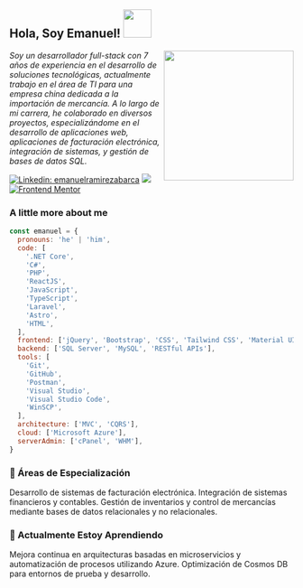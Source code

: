 <h2> Hola, Soy Emanuel! <img src="https://media.giphy.com/media/2DsBnF1sYl444gpEmw/giphy.gif?cid=ecf05e47qw1rj0sv3ta8ugqz6ti7aeajni28bwspgfyottc7&ep=v1_stickers_search&rid=giphy.gif&ct=s" width="50"></h2>
<img align='right' src="https://i.pinimg.com/originals/e4/26/70/e426702edf874b181aced1e2fa5c6cde.gif" width="230">

<p><em>
Soy un desarrollador full-stack con 7 años de experiencia en el desarrollo de soluciones tecnológicas, actualmente trabajo en el área de TI para una empresa china dedicada a la importación de mercancía. A lo largo de mi carrera, he colaborado en diversos proyectos, especializándome en el desarrollo de aplicaciones web, aplicaciones de facturación electrónica, integración de sistemas, y gestión de bases de datos SQL.
</em></p>

[![Linkedin: emanuelramirezabarca](https://img.shields.io/badge/-emanuelramirezabarca-blue?style=flat-square&logo=Linkedin&logoColor=white&link=https://www.linkedin.com/in/emanuelramirezabarca/)](https://www.linkedin.com/in/emanuelramirezabarca//)
[![](https://img.shields.io/badge/Gmail-emanuelrr55%40gmail.com-red)](mailto:emanuelrr55@gmail.com)
[![Frontend Mentor](https://img.shields.io/badge/Frontend%20Mentor-Profile-blue)](https://www.frontendmentor.io/profile/emanuel-ra)

### A little more about me

```javascript
const emanuel = {
  pronouns: 'he' | 'him',
  code: [
    '.NET Core',
    'C#',
    'PHP',
    'ReactJS',
    'JavaScript',
    'TypeScript',
    'Laravel',
    'Astro',
    'HTML',
  ],
  frontend: ['jQuery', 'Bootstrap', 'CSS', 'Tailwind CSS', 'Material UI'],
  backend: ['SQL Server', 'MySQL', 'RESTful APIs'],
  tools: [
    'Git',
    'GitHub',
    'Postman',
    'Visual Studio',
    'Visual Studio Code',
    'WinSCP',
  ],
  architecture: ['MVC', 'CQRS'],
  cloud: ['Microsoft Azure'],
  serverAdmin: ['cPanel', 'WHM'],
}
```

<h3>🎯 Áreas de Especialización</h3>
Desarrollo de sistemas de facturación electrónica.
Integración de sistemas financieros y contables.
Gestión de inventarios y control de mercancías mediante bases de datos relacionales y no relacionales.
<br/>
<h3>🌱 Actualmente Estoy Aprendiendo</h3>
Mejora continua en arquitecturas basadas en microservicios y automatización de procesos utilizando Azure.
Optimización de Cosmos DB para entornos de prueba y desarrollo.

<!--
**emanuel-ra/emanuel-ra** is a ✨ _special_ ✨ repository because its `README.md` (this file) appears on your GitHub profile.

Here are some ideas to get you started:

- 🔭 I’m currently working on ...
- 🌱 I’m currently learning ...
- 👯 I’m looking to collaborate on ...
- 🤔 I’m looking for help with ...
- 💬 Ask me about ...
- 📫 How to reach me: ...
- 😄 Pronouns: ...
- ⚡ Fun fact: ...
-->
